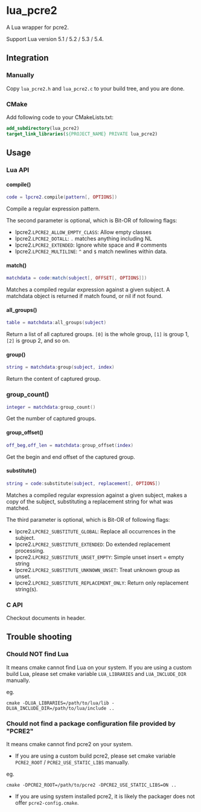 # lua_pcre2
A Lua wrapper for pcre2.

Support Lua version 5.1 / 5.2 / 5.3 / 5.4.

## Integration

### Manually

Copy `lua_pcre2.h` and `lua_pcre2.c` to your build tree, and you are done.

### CMake

Add following code to your CMakeLists.txt:

```cmake
add_subdirectory(lua_pcre2)
target_link_libraries(${PROJECT_NAME} PRIVATE lua_pcre2)
```

## Usage

### Lua API

#### compile()

```lua
code = lpcre2.compile(pattern[, OPTIONS])
```

Compile a regular expression pattern.

The second parameter is optional, which is Bit-OR of following flags:
+ lpcre2.`LPCRE2_ALLOW_EMPTY_CLASS`: Allow empty classes
+ lpcre2.`LPCRE2_DOTALL`: `.` matches anything including NL
+ lpcre2.`LPCRE2_EXTENDED`: Ignore white space and # comments
+ lpcre2.`LPCRE2_MULTILINE`: `^` and `$` match newlines within data.

#### match()

```lua
matchdata = code:match(subject[, OFFSET[, OPTIONS]])
```

Matches a compiled regular expression against a given subject. A matchdata object is returned if match found, or nil if not found.

#### all_groups()

```lua
table = matchdata:all_groups(subject)
```

Return a list of all captured groups. `[0]` is the whole group, `[1]` is group 1, `[2]` is group 2, and so on.

#### group()

```lua
string = matchdata:group(subject, index)
```

Return the content of captured group.

### group_count()

```lua
integer = matchdata:group_count()
```

Get the number of captured groups.

#### group_offset()

```lua
off_beg,off_len = matchdata:group_offset(index)
```

Get the begin and end offset of the captured group.

#### substitute()

```lua
string = code:substitute(subject, replacement[, OPTIONS])
```

Matches a compiled regular expression against a given subject, makes a copy of the subject, substituting a replacement string for what was matched.

The third parameter is optional, which is Bit-OR of following flags:
+ lpcre2.`LPCRE2_SUBSTITUTE_GLOBAL`: Replace all occurrences in the subject.
+ lpcre2.`LPCRE2_SUBSTITUTE_EXTENDED`: Do extended replacement processing.
+ lpcre2.`LPCRE2_SUBSTITUTE_UNSET_EMPTY`: Simple unset insert = empty string
+ lpcre2.`LPCRE2_SUBSTITUTE_UNKNOWN_UNSET`: Treat unknown group as unset.
+ lpcre2.`LPCRE2_SUBSTITUTE_REPLACEMENT_ONLY`: Return only replacement string(s).


### C API

Checkout documents in header.

## Trouble shooting

### Chould NOT find Lua

It means cmake cannot find Lua on your system. If you are using a custom build Lua, please set cmake variable `LUA_LIBRARIES` and `LUA_INCLUDE_DIR` manually.

eg.

```
cmake -DLUA_LIBRARIES=/path/to/lua/lib -DLUA_INCLUDE_DIR=/path/to/lua/include ..
```

### Chould not find a package configuration file provided by "PCRE2"

It means cmake cannot find pcre2 on your system.

+ If you are using a custom build pcre2, please set cmake variable `PCRE2_ROOT` / `PCRE2_USE_STATIC_LIBS` manually.

eg.

```
cmake -DPCRE2_ROOT=/path/to/pcre2 -DPCRE2_USE_STATIC_LIBS=ON ..
```

+ If you are using system installed pcre2, it is likely the packager does not offer `pcre2-config.cmake`.
